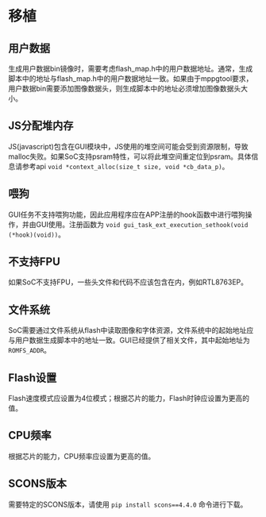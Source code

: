 # 移植

## 用户数据

生成用户数据bin镜像时，需要考虑flash_map.h中的用户数据地址。通常，生成脚本中的地址与flash_map.h中的用户数据地址一致。如果由于mppgtool要求，用户数据bin需要添加图像数据头，则生成脚本中的地址必须增加图像数据头大小。

## JS分配堆内存

JS(javascript)包含在GUI模块中，JS使用的堆空间可能会受到资源限制，导致malloc失败。如果SoC支持psram特性，可以将此堆空间重定位到psram。具体信息请参考api `void *context_alloc(size_t size, void *cb_data_p)`。

## 喂狗

GUI任务不支持喂狗功能，因此应用程序应在APP注册的hook函数中进行喂狗操作，并由GUI使用。注册函数为 `void gui_task_ext_execution_sethook(void (*hook)(void))`。

## 不支持FPU

如果SoC不支持FPU，一些头文件和代码不应该包含在内，例如RTL8763EP。

## 文件系统

SoC需要通过文件系统从flash中读取图像和字体资源，文件系统中的起始地址应与用户数据生成脚本中的地址一致。GUI已经提供了相关文件，其中起始地址为 `ROMFS_ADDR`。

## Flash设置

Flash速度模式应设置为4位模式；根据芯片的能力，Flash时钟应设置为更高的值。

## CPU频率

根据芯片的能力，CPU频率应设置为更高的值。

## SCONS版本

需要特定的SCONS版本，请使用 `pip install scons==4.4.0` 命令进行下载。
